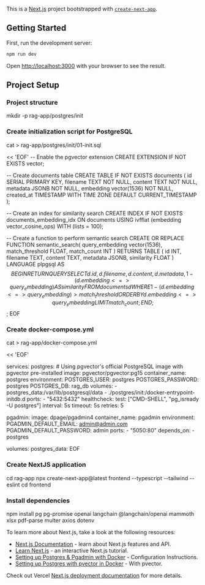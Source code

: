 This is a [Next.js](https://nextjs.org) project bootstrapped with [`create-next-app`](https://github.com/vercel/next.js/tree/canary/packages/create-next-app).

## Getting Started

First, run the development server:

```bash
npm run dev

```

Open [http://localhost:3000](http://localhost:3000) with your browser to see the result.



## Project Setup

### Project structure

mkdir -p rag-app/postgres/init

### Create initialization script for PostgreSQL

cat > rag-app/postgres/init/01-init.sql

 << 'EOF'
-- Enable the pgvector extension
CREATE EXTENSION IF NOT EXISTS vector;

-- Create documents table
CREATE TABLE IF NOT EXISTS documents (
  id SERIAL PRIMARY KEY,
  filename TEXT NOT NULL,
  content TEXT NOT NULL,
  metadata JSONB NOT NULL,
  embedding vector(1536) NOT NULL,
  created_at TIMESTAMP WITH TIME ZONE DEFAULT CURRENT_TIMESTAMP
);

-- Create an index for similarity search
CREATE INDEX IF NOT EXISTS documents_embedding_idx ON documents USING ivfflat (embedding vector_cosine_ops) WITH (lists = 100);

-- Create a function to perform semantic search
CREATE OR REPLACE FUNCTION semantic_search(
  query_embedding vector(1536),
  match_threshold FLOAT,
  match_count INT
) RETURNS TABLE (
  id INT,
  filename TEXT,
  content TEXT,
  metadata JSONB,
  similarity FLOAT
) LANGUAGE plpgsql AS $$
BEGIN
  RETURN QUERY
  SELECT
    d.id,
    d.filename,
    d.content,
    d.metadata,
    1 - (d.embedding <=> query_embedding) AS similarity
  FROM documents d
  WHERE 1 - (d.embedding <=> query_embedding) > match_threshold
  ORDER BY d.embedding <=> query_embedding
  LIMIT match_count;
END;
$$;
EOF

### Create docker-compose.yml

cat > rag-app/docker-compose.yml

<< 'EOF'

services:
  postgres:
    # Using pgvector's official PostgreSQL image with pgvector pre-installed
    image: pgvector/pgvector:pg15
    container_name: postgres
    environment:
      POSTGRES_USER: postgres
      POSTGRES_PASSWORD: postgres
      POSTGRES_DB: rag_db
    volumes:
      - postgres_data:/var/lib/postgresql/data
      - ./postgres/init:/docker-entrypoint-initdb.d
    ports:
      - "5432:5432"
    healthcheck:
      test: ["CMD-SHELL", "pg_isready -U postgres"]
      interval: 5s
      timeout: 5s
      retries: 5

  pgadmin:
    image: dpage/pgadmin4
    container_name: pgadmin
    environment:
      PGADMIN_DEFAULT_EMAIL: admin@admin.com
      PGADMIN_DEFAULT_PASSWORD: admin
    ports:
      - "5050:80"
    depends_on:
      - postgres

volumes:
  postgres_data:
EOF

### Create NextJS application

cd rag-app
npx create-next-app@latest frontend --typescript --tailwind --eslint
cd frontend

### Install dependencies

npm install pg pg-promise openai langchain @langchain/openai mammoth xlsx pdf-parse multer axios dotenv


To learn more about Next.js, take a look at the following resources:

- [Next.js Documentation](https://nextjs.org/docs) - learn about Next.js features and API.
- [Learn Next.js](https://nextjs.org/learn) - an interactive Next.js tutorial.
- [Setting up Postgres & Pgadmin with Docker](https://medium.com/@marvinjungre/get-postgresql-and-pgadmin-4-up-and-running-with-docker-4a8d81048aea) - Configuration Instructions.
- [Setting up Postgres with pvector in Docker](https://medium.com/@adarsh.ajay/setting-up-postgresql-with-pgvector-in-docker-a-step-by-step-guide-d4203f6456bd) - With pvector.


Check out Vercel [Next.js deployment documentation](https://nextjs.org/docs/app/building-your-application/deploying) for more details.
